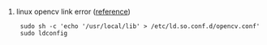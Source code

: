 1. linux opencv link error ([reference](https://webnautes.tistory.com/1186))

        sudo sh -c 'echo '/usr/local/lib' > /etc/ld.so.conf.d/opencv.conf'  
        sudo ldconfig
